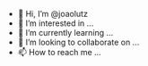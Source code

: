 - 👋 Hi, I’m @joaolutz
- 👀 I’m interested in ...
- 🌱 I’m currently learning ...
- 💞️ I’m looking to collaborate on ...
- 📫 How to reach me ...

<!---
joaolutz/joaolutz is a ✨ special ✨ repository because its `README.md` (this file) appears on your GitHub profile.
You can click the Preview link to take a look at your changes.
--->
